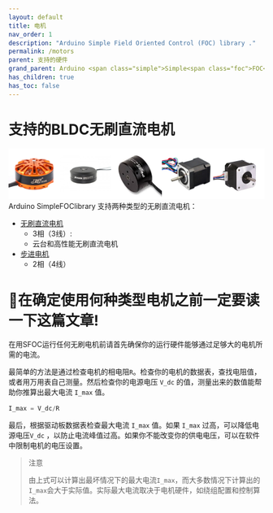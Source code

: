 ```yaml
---
layout: default
title: 电机
nav_order: 1
description: "Arduino Simple Field Oriented Control (FOC) library ."
permalink: /motors
parent: 支持的硬件
grand_parent: Arduino <span class="simple">Simple<span class="foc">FOC</span>library</span>
has_children: true
has_toc: false
---
```


# 支持的BLDC无刷直流电机

<div class="width60">
<img src="extras/Images/mot2.jpg" style="width:20%;display:inline"><img src="extras/Images/bigger.jpg" style="width:20%;display:inline"><img src="extras/Images/mot.jpg" style="width:20%;display:inline"><img src="extras/Images/nema17_2.jpg" style="width:20%;display:inline"><img src="extras/Images/nema17_1.jpg" style="width:20%;display:inline">
</div>
Arduino <span class="simple">Simple<span class="foc">FOC</span>library</span> 支持两种类型的无刷直流电机：

- [无刷直流电机 <i class="fa fa-external-link"></i>](bldc_motors) 
  - 3相（3线）:
  - 云台和高性能无刷直流电机
- [步进电机 <i class="fa fa-external-link"></i>](stepper_motors) 
  - 2相（4线）

# 📢在确定使用何种类型电机之前一定要读一下这篇文章!

在用SFOC运行任何无刷电机前请首先确保你的运行硬件能够通过足够大的电机所需的电流。

最简单的方法是通过检查电机的相电阻`R`。检查你的电机的数据表，查找电阻值，或者用万用表自己测量。然后检查你的电源电压 `V_dc` 的值，测量出来的数值能帮助你推算出最大电流 `I_max` 值。

```cpp
I_max = V_dc/R
```

最后，根据驱动板数据表检查最大电流 `I_max` 值。如果 `I_max` 过高，可以降低电源电压`V_dc` ，以防止电流峰值过高。如果你不能改变你的供电电压，可以在软件中限制电机的电压设置。

<blockquote class="warning">
    <p class="heading">注意</p>
   由上式可以计算出最坏情况下的最大电流<code class="highlighter-rouge">I_max</code>，而大多数情况下计算出的<code class="highlighter-rouge">I_max</code>会大于实际值。实际最大电流取决于电机硬件，如绕组配置和控制算法。
</blockquote>


